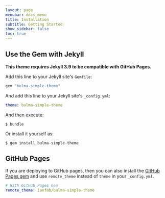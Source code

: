 ```yaml
---
layout: page
menubar: docs_menu
title: Installation
subtitle: Getting Started
show_sidebar: false
toc: true
---
```


## Use the Gem with Jekyll

**This theme requires Jekyll 3.9 to be compatible with GitHub Pages.**

Add this line to your Jekyll site's `Gemfile`:

```ruby
gem "bulma-simple-theme"
```

And add this line to your Jekyll site's `_config.yml`:

```yaml
theme: bulma-simple-theme
```

And then execute:

    $ bundle

Or install it yourself as:

    $ gem install bulma-simple-theme

## GitHub Pages

If you are deploying to GitHub pages, then you can also install the [GitHub Pages gem](https://github.com/github/pages-gem) and use `remote_theme` instead of `theme` in your `_config.yml`.

```yaml
# With GitHub Pages Gem
remote_theme: ianfab/bulma-simple-theme
```